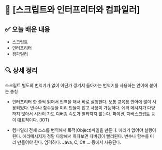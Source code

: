 # 📌 [스크립트와 인터프리터와 컴파일러]

## ✅ 오늘 배운 내용
- 스크립트
- 인터프리터
- 컴파일러

## 🔍 상세 정리
스크립트 
    별도의 번역기가 없이 어딘가 낑겨서 돌아가는 번역기를 
    사용하는 언어에 붙이는 총칭 

- 인터프리터
    한 줄씩 읽어서 번역을 해서 바로 실행한다.
    보통 교육용 언어에 많이 사용되었다.
    변수나 함수등을 미리 만들지 않고 사용이 가능하다.
    에러 메시지가 다양하지 않아서 시간이 가도 디버깅 속도가 빨라지지 않는다.
    파이썬, 자바스크립트 등이 대표적이다.
    (IOT)

- 컴파일러
    전체 소스를 번역해서 목적(Object)파일을 만든다.
    에러가 없어야 실행이 된다.
    에러메시지가 정말 다양해서 하다보면 디버깅이 빨리된다.
    변수나 함수를 미리 만들어야 한다.
    엄격하다.
    Java, C, C# ... 등에서 사용된다.